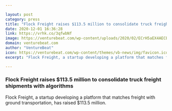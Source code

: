 ```yaml
---

layout: post
category: press
title: "Flock Freight raises $113.5 million to consolidate truck freight shipments with algorithms"
date: 2020-12-01 16:36:28
link: https://vrhk.co/3qfwbNf
image: https://venturebeat.com/wp-content/uploads/2020/02/ECrH5aEX4AECExa.jpg?w=1200&strip=all
domain: venturebeat.com
author: "VentureBeat"
icon: https://venturebeat.com/wp-content/themes/vb-news/img/favicon.ico
excerpt: "Flock Freight, a startup developing a platform that matches freight with ground transportation, has raised $113.5 million."

---
```


### Flock Freight raises $113.5 million to consolidate truck freight shipments with algorithms

Flock Freight, a startup developing a platform that matches freight with ground transportation, has raised $113.5 million.